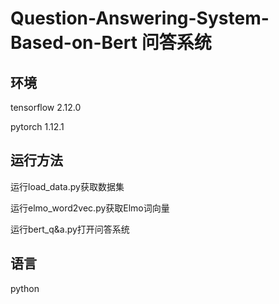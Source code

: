 # Question-Answering-System-Based-on-Bert 问答系统
## 环境
tensorflow 2.12.0

pytorch 1.12.1
## 运行方法
运行load_data.py获取数据集

运行elmo_word2vec.py获取Elmo词向量

运行bert_q&a.py打开问答系统
## 语言
python
